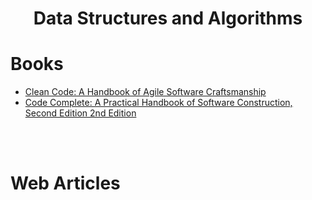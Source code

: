 <h1 align="center">
Data Structures and Algorithms
</h1>

# Books

* [Clean Code: A Handbook of Agile Software Craftsmanship](clean-code-robert-martins.md)
* [Code Complete: A Practical Handbook of Software Construction, Second Edition 2nd Edition](code-complete-a-practical-handbook-of-software.md)


<br><br>

# Web Articles 
